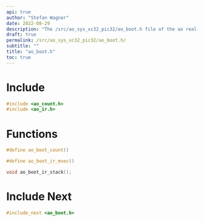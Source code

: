 ```yaml
---
api: true
author: "Stefan Wagner"
date: 2022-08-29
description: "The /src/ao_sys_xc32_pic32/ao_boot.h file of the ao real-time operating system."
draft: true
permalink: /src/ao_sys_xc32_pic32/ao_boot.h/
subtitle: ""
title: "ao_boot.h"
toc: true
---
```


# Include

```c
#include <ao_count.h>
#include <ao_ir.h>
```

# Functions

```c
#define ao_boot_count()
```

```c
#define ao_boot_ir_mvec()
```

```c
void ao_boot_ir_stack();
```

# Include Next

```c
#include_next <ao_boot.h>
```

